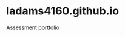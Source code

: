 # ladams4160.github.io
Assessment portfolio

[arbitrary case-insensitive reference text]: https://github.com/ladams4160/ladams4160.github.io.git
